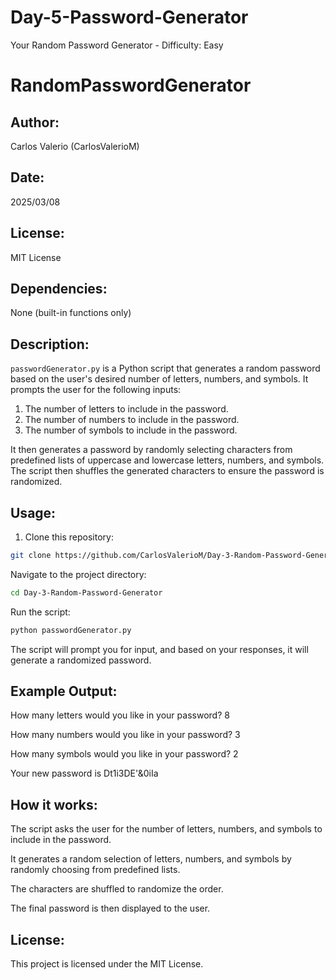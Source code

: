 # Day-5-Password-Generator
Your Random Password Generator - Difficulty: Easy

# RandomPasswordGenerator

## Author:
Carlos Valerio (CarlosValerioM)

## Date:
2025/03/08

## License:
MIT License

## Dependencies:
None (built-in functions only)

## Description:
`passwordGenerator.py` is a Python script that generates a random password based on the user's desired number of letters, numbers, and symbols. It prompts the user for the following inputs:
1. The number of letters to include in the password.
2. The number of numbers to include in the password.
3. The number of symbols to include in the password.

It then generates a password by randomly selecting characters from predefined lists of uppercase and lowercase letters, numbers, and symbols. The script then shuffles the generated characters to ensure the password is randomized.

## Usage:

1. Clone this repository:

```bash
git clone https://github.com/CarlosValerioM/Day-3-Random-Password-Generator.git
```
Navigate to the project directory:

```bash
cd Day-3-Random-Password-Generator
```
Run the script:
```bash
python passwordGenerator.py
```
The script will prompt you for input, and based on your responses, it will generate a randomized password.

## Example Output:
How many letters would you like in your password? 8

How many numbers would you like in your password? 3

How many symbols would you like in your password? 2

Your new password is Dt1i3DE'&0iIa

## How it works:
The script asks the user for the number of letters, numbers, and symbols to include in the password.

It generates a random selection of letters, numbers, and symbols by randomly choosing from predefined lists.

The characters are shuffled to randomize the order.

The final password is then displayed to the user.

## License:
This project is licensed under the MIT License.
